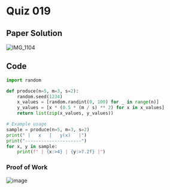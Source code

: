 # Quiz 019

## Paper Solution
![IMG_1104](https://github.com/user-attachments/assets/a0584b37-6ceb-43f8-8b89-dd19a0d7f4d2)


## Code
```.py
import random

def produce(n=5, m=3, s=2):
    random.seed(1234) 
    x_values = [random.randint(0, 100) for _ in range(n)]
    y_values = [x * (0.5 * (m / s) ** 2) for x in x_values]
    return list(zip(x_values, y_values))

# Example usage
sample = produce(n=5, m=3, s=2)
print(" |   x   |   y(x)   |")
print("---------------------")
for x, y in sample:
    print(f" | {x:>4} | {y:>7.2f} |")

```

### Proof of Work
![image](https://github.com/user-attachments/assets/7dca9e20-bf9f-4996-bd74-0394a63e9375)
